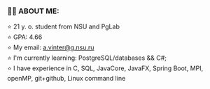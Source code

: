 ### 🍃🍃 ABOUT ME: <br />
  ⭐️ 21 y. o. student from NSU and PgLab <br />
  ⭐️ GPA: 4.66 <br />
  ⭐️ My email: a.vinter@g.nsu.ru <br />
  ⭐️ I'm currently learning: PostgreSQL/databases && C#; <br />
  ⭐️ I have experience in C, SQL, JavaCore, JavaFX, Spring Boot, MPI, openMP, git+github, Linux command line <br />
  
